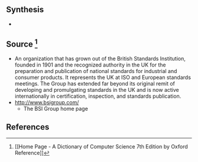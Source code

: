 ## Synthesis
- 
## Source [^1]
- An organization that has grown out of the British Standards Institution, founded in 1901 and the recognized authority in the UK for the preparation and publication of national standards for industrial and consumer products. It represents the UK at ISO and European standards meetings. The Group has extended far beyond its original remit of developing and promulgating standards in the UK and is now active internationally in certification, inspection, and standards publication.
- http://www.bsigroup.com/
	- The BSI Group home page
## References

[^1]: [[Home Page - A Dictionary of Computer Science 7th Edition by Oxford Reference]]